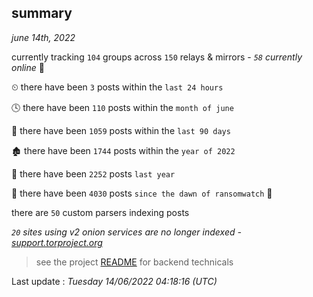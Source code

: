 
## summary
_june 14th, 2022_

currently tracking `104` groups across `150` relays & mirrors - _`58` currently online_ 📡

⏲ there have been `3` posts within the `last 24 hours`

🕓 there have been `110` posts within the `month of june`

📅 there have been `1059` posts within the `last 90 days`

🏚 there have been `1744` posts within the `year of 2022`

🚀 there have been `2252` posts `last year`

🦕 there have been `4030` posts `since the dawn of ransomwatch` 🐣

there are `50` custom parsers indexing posts

_`20` sites using v2 onion services are no longer indexed - [support.torproject.org](https://support.torproject.org/onionservices/v2-deprecation/)_

> see the project [README](https://github.com/jmousqueton/ransomwatch#readme) for backend technicals



Last update : _Tuesday 14/06/2022 04:18:16 (UTC)_

